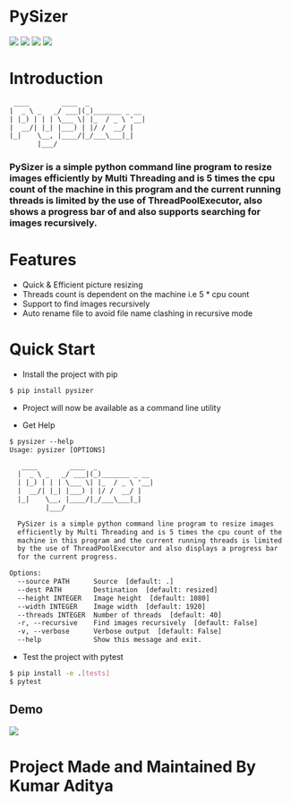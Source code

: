 # PySizer

![](https://img.shields.io/github/workflow/status/kumaraditya303/PySizer/CI?logo=github&style=for-the-badge) ![](https://img.shields.io/codecov/c/github/kumaraditya303/pysizer?logo=codecov&style=for-the-badge) ![](https://img.shields.io/pypi/pyversions/PySizer?logo=python&style=for-the-badge) ![](https://img.shields.io/pypi/dm/PySizer?logo=pypi&style=for-the-badge)

# Introduction

```txt
 ____        ____  _
|  _ \ _   _/ ___|(_)_______ _ __
| |_) | | | \___ \| |_  / _ \ '__|
|  __/| |_| |___) | |/ /  __/ |
|_|    \__, |____/|_/___\___|_|
       |___/
```

### PySizer is a simple python command line program to resize images efficiently by Multi Threading and is 5 times the cpu count of the machine in this program and the current running threads is limited by the use of ThreadPoolExecutor, also shows a progress bar of and also supports searching for images recursively.

# Features

- Quick & Efficient picture resizing
- Threads count is dependent on the machine i.e 5 \* cpu count
- Support to find images recursively
- Auto rename file to avoid file name clashing in recursive mode

# Quick Start

- Install the project with pip

```sh
$ pip install pysizer
```

- Project will now be available as a command line utility

- Get Help

```txt
$ pysizer --help
Usage: pysizer [OPTIONS]

   ____        ____  _
  |  _ \ _   _/ ___|(_)_______ _ __
  | |_) | | | \___ \| |_  / _ \ '__|
  |  __/| |_| |___) | |/ /  __/ |
  |_|    \__, |____/|_/___\___|_|
         |___/

  PySizer is a simple python command line program to resize images
  efficiently by Multi Threading and is 5 times the cpu count of the
  machine in this program and the current running threads is limited
  by the use of ThreadPoolExecutor and also displays a progress bar
  for the current progress.

Options:
  --source PATH      Source  [default: .]
  --dest PATH        Destination  [default: resized]
  --height INTEGER   Image height  [default: 1080]
  --width INTEGER    Image width  [default: 1920]
  --threads INTEGER  Number of threads  [default: 40]
  -r, --recursive    Find images recursively  [default: False]
  -v, --verbose      Verbose output  [default: False]
  --help             Show this message and exit.
```

- Test the project with pytest

```sh
$ pip install -e .[tests]
$ pytest
```

## Demo

![](https://user-images.githubusercontent.com/59607654/100200717-00e16900-2f25-11eb-8ad1-20b9ccf8cbbe.gif)


# Project Made and Maintained By Kumar Aditya
